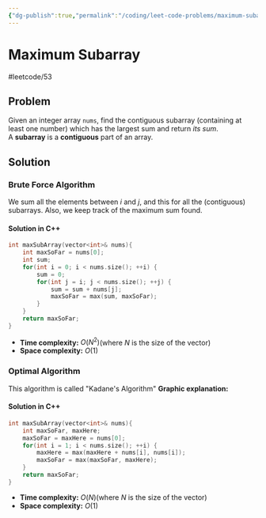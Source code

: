 ```yaml
---
{"dg-publish":true,"permalink":"/coding/leet-code-problems/maximum-subarray/","created":"2023-01-26T00:34:26.574+01:00","updated":"2023-01-26T00:34:26.574+01:00"}
---
```


# Maximum Subarray
#leetcode/53

## Problem
Given an integer array `nums`, find the contiguous subarray (containing at least one number) which has the largest sum and return _its sum_.
A **subarray** is a **contiguous** part of an array.

## Solution
### Brute Force Algorithm
We sum all the elements between $i$ and $j$, and this for all the (contiguous) subarrays. Also, we keep track of the maximum sum found.
#### Solution in C++
```cpp
int maxSubArray(vector<int>& nums){
    int maxSoFar = nums[0];
    int sum;
    for(int i = 0; i < nums.size(); ++i) {
        sum = 0;
        for(int j = i; j < nums.size(); ++j) {
            sum = sum + nums[j];
            maxSoFar = max(sum, maxSoFar);
        }
    }
    return maxSoFar;
}
```
- **Time complexity:** $O(N^2)$(where _N_ is the size of the vector)
- **Space complexity:** $O(1)$

### Optimal Algorithm
This algorithm is called "Kadane's Algorithm"
**Graphic explanation:**

<style> .container {font-family: sans-serif; text-align: center;} .button-wrapper button {z-index: 1;height: 40px; width: 100px; margin: 10px;padding: 5px;} .excalidraw .App-menu_top .buttonList { display: flex;} .excalidraw-wrapper { height: 800px; margin: 50px; position: relative;} :root[dir="ltr"] .excalidraw .layer-ui__wrapper .zen-mode-transition.App-menu_bottom--transition-left {transform: none;} </style><script src="https://cdn.jsdelivr.net/npm/react@17/umd/react.production.min.js"></script><script src="https://cdn.jsdelivr.net/npm/react-dom@17/umd/react-dom.production.min.js"></script><script type="text/javascript" src="https://cdn.jsdelivr.net/npm/@excalidraw/excalidraw@0/dist/excalidraw.production.min.js"></script><div id="MaximumSubarrayexcalidraw.md1"></div><script>(function(){const InitialData={"type":"excalidraw","version":2,"source":"https://github.com/zsviczian/obsidian-excalidraw-plugin/releases/tag/1.9.2","elements":[{"type":"rectangle","version":239,"versionNonce":367710719,"isDeleted":false,"id":"zhnVNX6AlbWJmnVNj8OUb","fillStyle":"hachure","strokeWidth":1,"strokeStyle":"solid","roughness":1,"opacity":100,"angle":0,"x":-215.62500594073674,"y":-165.90519827230776,"strokeColor":"#000000","backgroundColor":"transparent","width":569,"height":115,"seed":710987716,"groupIds":[],"roundness":null,"boundElements":[{"type":"text","id":"cy8yual0"},{"id":"1NbESwVeiy6bJQpxFv16d","type":"arrow"}],"updated":1695108069233,"link":null,"locked":false,"customData":{"legacyTextWrap":true}},{"type":"line","version":141,"versionNonce":119332036,"isDeleted":false,"id":"A2D61bszKrI7QEgOx2Zbv","fillStyle":"hachure","strokeWidth":1,"strokeStyle":"solid","roughness":1,"opacity":100,"angle":0,"x":-108.86870406085393,"y":-164.3309642635187,"strokeColor":"#000000","backgroundColor":"transparent","width":0,"height":114.60369873046875,"seed":1885321668,"groupIds":[],"roundness":{"type":2},"boundElements":[],"updated":1663178328788,"link":null,"locked":false,"startBinding":null,"endBinding":null,"lastCommittedPoint":null,"startArrowhead":null,"endArrowhead":null,"points":[[0,0],[0,114.60369873046875]]},{"type":"line","version":216,"versionNonce":725565820,"isDeleted":false,"id":"e2JAb4v7TOofhPvzL8Juj","fillStyle":"hachure","strokeWidth":1,"strokeStyle":"solid","roughness":1,"opacity":100,"angle":0,"x":8.70874955242732,"y":-162.7811290584406,"strokeColor":"#000000","backgroundColor":"transparent","width":0,"height":114.60369873046875,"seed":85752516,"groupIds":[],"roundness":{"type":2},"boundElements":[],"updated":1663178328788,"link":null,"locked":false,"startBinding":null,"endBinding":null,"lastCommittedPoint":null,"startArrowhead":null,"endArrowhead":null,"points":[[0,0],[0,114.60369873046875]]},{"type":"line","version":486,"versionNonce":476881988,"isDeleted":false,"id":"w1sB7jS_K-SR1MCjje3Vi","fillStyle":"hachure","strokeWidth":1,"strokeStyle":"solid","roughness":1,"opacity":100,"angle":0,"x":121.90790726727107,"y":-163.32992666586242,"strokeColor":"#000000","backgroundColor":"transparent","width":0,"height":114.60369873046875,"seed":2030683772,"groupIds":[],"roundness":{"type":2},"boundElements":[],"updated":1663178328788,"link":null,"locked":false,"startBinding":null,"endBinding":null,"lastCommittedPoint":null,"startArrowhead":null,"endArrowhead":null,"points":[[0,0],[0,114.60369873046875]]},{"type":"line","version":625,"versionNonce":693219836,"isDeleted":false,"id":"pyJmphpabQE9MPw1coIwr","fillStyle":"hachure","strokeWidth":1,"strokeStyle":"solid","roughness":1,"opacity":100,"angle":0,"x":237.19397904461482,"y":-163.44821279867497,"strokeColor":"#000000","backgroundColor":"transparent","width":0,"height":114.60369873046875,"seed":1237826940,"groupIds":[],"roundness":{"type":2},"boundElements":[],"updated":1663178328788,"link":null,"locked":false,"startBinding":null,"endBinding":null,"lastCommittedPoint":null,"startArrowhead":null,"endArrowhead":null,"points":[[0,0],[0,114.60369873046875]]},{"type":"text","version":94,"versionNonce":324500420,"isDeleted":false,"id":"iebMEgwW","fillStyle":"hachure","strokeWidth":1,"strokeStyle":"solid","roughness":1,"opacity":100,"angle":0,"x":-174.67906783038518,"y":-127.10972708090151,"strokeColor":"#000000","backgroundColor":"transparent","width":23.039993286132812,"height":45,"seed":1537949948,"groupIds":[],"roundness":null,"boundElements":[],"updated":1663178328788,"link":null,"locked":false,"fontSize":36,"fontFamily":1,"text":"4","rawText":"4","textAlign":"left","verticalAlign":"top","containerId":null,"originalText":"4","lineHeight":1.25,"baseline":32},{"type":"text","version":37,"versionNonce":214045308,"isDeleted":false,"id":"Kt6jRrs8","fillStyle":"hachure","strokeWidth":1,"strokeStyle":"solid","roughness":1,"opacity":100,"angle":0,"x":-65.09406111651799,"y":-128.23441034328135,"strokeColor":"#000000","backgroundColor":"transparent","width":42.33598327636719,"height":45,"seed":1904121084,"groupIds":[],"roundness":null,"boundElements":[],"updated":1663178328788,"link":null,"locked":false,"fontSize":36,"fontFamily":1,"text":"-8","rawText":"-8","textAlign":"left","verticalAlign":"top","containerId":null,"originalText":"-8","lineHeight":1.25,"baseline":32},{"type":"text","version":42,"versionNonce":1776171551,"isDeleted":false,"id":"cy8yual0","fillStyle":"hachure","strokeWidth":1,"strokeStyle":"solid","roughness":1,"opacity":100,"angle":0,"x":56.026956339536696,"y":-130.96302568247762,"strokeColor":"#000000","backgroundColor":"transparent","width":25.696075439453125,"height":45.115654820339756,"seed":101505532,"groupIds":[],"roundness":null,"boundElements":[],"updated":1695108069235,"link":null,"locked":false,"fontSize":36.092523856271804,"fontFamily":1,"text":"2","rawText":"2","textAlign":"center","verticalAlign":"middle","containerId":"zhnVNX6AlbWJmnVNj8OUb","originalText":"2","lineHeight":1.25,"baseline":32},{"type":"text","version":89,"versionNonce":1414685436,"isDeleted":false,"id":"poetF1Gc","fillStyle":"hachure","strokeWidth":1,"strokeStyle":"solid","roughness":1,"opacity":100,"angle":0,"x":170.56441666668513,"y":-131.04712396632823,"strokeColor":"#000000","backgroundColor":"transparent","width":24.5159912109375,"height":45,"seed":311143108,"groupIds":[],"roundness":null,"boundElements":[],"updated":1663178328788,"link":null,"locked":false,"fontSize":36,"fontFamily":1,"text":"3","rawText":"3","textAlign":"left","verticalAlign":"top","containerId":null,"originalText":"3","lineHeight":1.25,"baseline":32},{"type":"text","version":54,"versionNonce":448158404,"isDeleted":false,"id":"hGPpvmVq","fillStyle":"hachure","strokeWidth":1,"strokeStyle":"solid","roughness":1,"opacity":100,"angle":0,"x":283.26818253582576,"y":-130.51658350001964,"strokeColor":"#000000","backgroundColor":"transparent","width":24.551986694335938,"height":45,"seed":990484092,"groupIds":[],"roundness":null,"boundElements":[],"updated":1663178328788,"link":null,"locked":false,"fontSize":36,"fontFamily":1,"text":"-1","rawText":"-1","textAlign":"left","verticalAlign":"top","containerId":null,"originalText":"-1","lineHeight":1.25,"baseline":32},{"type":"text","version":84,"versionNonce":1451455428,"isDeleted":false,"id":"VXjc6dNt","fillStyle":"hachure","strokeWidth":1,"strokeStyle":"solid","roughness":1,"opacity":100,"angle":0,"x":-306.9570610194173,"y":-288.72754328589707,"strokeColor":"#000000","backgroundColor":"transparent","width":338.00390625,"height":45,"seed":1697254596,"groupIds":[],"roundness":null,"boundElements":[{"id":"1NbESwVeiy6bJQpxFv16d","type":"arrow"}],"updated":1663178569020,"link":null,"locked":false,"customData":{"legacyTextWrap":true},"fontSize":36,"fontFamily":1,"text":"maxHere, maxSoFar","rawText":"maxHere, maxSoFar","textAlign":"left","verticalAlign":"top","containerId":null,"originalText":"maxHere, maxSoFar","lineHeight":1.25,"baseline":32},{"type":"arrow","version":132,"versionNonce":1055665041,"isDeleted":false,"id":"1NbESwVeiy6bJQpxFv16d","fillStyle":"hachure","strokeWidth":1,"strokeStyle":"solid","roughness":1,"opacity":100,"angle":0,"x":-138.8538759392929,"y":-235.77420685965456,"strokeColor":"#000000","backgroundColor":"transparent","width":17.792158799946975,"height":51.55738302986168,"seed":172113988,"groupIds":[],"roundness":{"type":2},"boundElements":[],"updated":1695108069233,"link":null,"locked":false,"startBinding":{"elementId":"VXjc6dNt","gap":7.953336426242531,"focus":-0.05392865667753827},"endBinding":{"elementId":"zhnVNX6AlbWJmnVNj8OUb","gap":18.48079975182104,"focus":-0.8281018833898915},"lastCommittedPoint":null,"startArrowhead":null,"endArrowhead":"triangle","points":[[0,0],[-17.792158799946975,51.55738302986168]]},{"type":"rectangle","version":302,"versionNonce":1439775569,"isDeleted":false,"id":"KBnmzjhC1ohaBYLC-E78N","fillStyle":"hachure","strokeWidth":1,"strokeStyle":"solid","roughness":1,"opacity":100,"angle":0,"x":-231.9918863587701,"y":-522.7876190782143,"strokeColor":"#000000","backgroundColor":"transparent","width":569,"height":115,"seed":715784260,"groupIds":[],"roundness":null,"boundElements":[{"id":"V7635Zfg","type":"text"},{"id":"1NbESwVeiy6bJQpxFv16d","type":"arrow"}],"updated":1695108069237,"link":null,"locked":false,"customData":{"legacyTextWrap":true}},{"type":"line","version":202,"versionNonce":1361672644,"isDeleted":false,"id":"PBk6wSzDi_2iM6qmCGMwt","fillStyle":"hachure","strokeWidth":1,"strokeStyle":"solid","roughness":1,"opacity":100,"angle":0,"x":-125.23558447888729,"y":-521.2133850694253,"strokeColor":"#000000","backgroundColor":"transparent","width":0,"height":114.60369873046875,"seed":757601788,"groupIds":[],"roundness":{"type":2},"boundElements":[],"updated":1663178328788,"link":null,"locked":false,"startBinding":null,"endBinding":null,"lastCommittedPoint":null,"startArrowhead":null,"endArrowhead":null,"points":[[0,0],[0,114.60369873046875]]},{"type":"line","version":277,"versionNonce":1268184188,"isDeleted":false,"id":"Oq1DJUTo3jkyTllNm9Lf2","fillStyle":"hachure","strokeWidth":1,"strokeStyle":"solid","roughness":1,"opacity":100,"angle":0,"x":-7.65813086560604,"y":-519.6635498643471,"strokeColor":"#000000","backgroundColor":"transparent","width":0,"height":114.60369873046875,"seed":696866756,"groupIds":[],"roundness":{"type":2},"boundElements":[],"updated":1663178328788,"link":null,"locked":false,"startBinding":null,"endBinding":null,"lastCommittedPoint":null,"startArrowhead":null,"endArrowhead":null,"points":[[0,0],[0,114.60369873046875]]},{"type":"line","version":547,"versionNonce":350069060,"isDeleted":false,"id":"L_L8a_fGumiolC3mxLndq","fillStyle":"hachure","strokeWidth":1,"strokeStyle":"solid","roughness":1,"opacity":100,"angle":0,"x":105.54102684923771,"y":-520.212347471769,"strokeColor":"#000000","backgroundColor":"transparent","width":0,"height":114.60369873046875,"seed":271316604,"groupIds":[],"roundness":{"type":2},"boundElements":[],"updated":1663178328788,"link":null,"locked":false,"startBinding":null,"endBinding":null,"lastCommittedPoint":null,"startArrowhead":null,"endArrowhead":null,"points":[[0,0],[0,114.60369873046875]]},{"type":"line","version":686,"versionNonce":1782252796,"isDeleted":false,"id":"tVdUyGvk6gwf31mC6glZK","fillStyle":"hachure","strokeWidth":1,"strokeStyle":"solid","roughness":1,"opacity":100,"angle":0,"x":220.82709862658146,"y":-520.3306336045815,"strokeColor":"#000000","backgroundColor":"transparent","width":0,"height":114.60369873046875,"seed":1368506180,"groupIds":[],"roundness":{"type":2},"boundElements":[],"updated":1663178328788,"link":null,"locked":false,"startBinding":null,"endBinding":null,"lastCommittedPoint":null,"startArrowhead":null,"endArrowhead":null,"points":[[0,0],[0,114.60369873046875]]},{"type":"text","version":155,"versionNonce":782293188,"isDeleted":false,"id":"M7aFcTrX","fillStyle":"hachure","strokeWidth":1,"strokeStyle":"solid","roughness":1,"opacity":100,"angle":0,"x":-191.04594824841854,"y":-483.9921478868081,"strokeColor":"#000000","backgroundColor":"transparent","width":23.039993286132812,"height":45,"seed":417318652,"groupIds":[],"roundness":null,"boundElements":[],"updated":1663178328788,"link":null,"locked":false,"fontSize":36,"fontFamily":1,"text":"4","rawText":"4","textAlign":"left","verticalAlign":"top","containerId":null,"originalText":"4","lineHeight":1.25,"baseline":32},{"type":"text","version":98,"versionNonce":722011516,"isDeleted":false,"id":"fu0KfxFG","fillStyle":"hachure","strokeWidth":1,"strokeStyle":"solid","roughness":1,"opacity":100,"angle":0,"x":-81.46094153455135,"y":-485.11683114918793,"strokeColor":"#000000","backgroundColor":"transparent","width":42.33598327636719,"height":45,"seed":992032452,"groupIds":[],"roundness":null,"boundElements":[],"updated":1663178328788,"link":null,"locked":false,"fontSize":36,"fontFamily":1,"text":"-8","rawText":"-8","textAlign":"left","verticalAlign":"top","containerId":null,"originalText":"-8","lineHeight":1.25,"baseline":32},{"type":"text","version":104,"versionNonce":261073201,"isDeleted":false,"id":"V7635Zfg","fillStyle":"hachure","strokeWidth":1,"strokeStyle":"solid","roughness":1,"opacity":100,"angle":0,"x":39.660075921503335,"y":-487.8454464883842,"strokeColor":"#000000","backgroundColor":"transparent","width":25.696075439453125,"height":45.115654820339756,"seed":1808107388,"groupIds":[],"roundness":null,"boundElements":[],"updated":1695108069238,"link":null,"locked":false,"fontSize":36.092523856271804,"fontFamily":1,"text":"2","rawText":"2","textAlign":"center","verticalAlign":"middle","containerId":"KBnmzjhC1ohaBYLC-E78N","originalText":"2","lineHeight":1.25,"baseline":32},{"type":"text","version":150,"versionNonce":323155452,"isDeleted":false,"id":"bZarcjO1","fillStyle":"hachure","strokeWidth":1,"strokeStyle":"solid","roughness":1,"opacity":100,"angle":0,"x":154.19753624865177,"y":-487.9295447722348,"strokeColor":"#000000","backgroundColor":"transparent","width":24.5159912109375,"height":45,"seed":1121304132,"groupIds":[],"roundness":null,"boundElements":[],"updated":1663178328789,"link":null,"locked":false,"fontSize":36,"fontFamily":1,"text":"3","rawText":"3","textAlign":"left","verticalAlign":"top","containerId":null,"originalText":"3","lineHeight":1.25,"baseline":32},{"type":"text","version":115,"versionNonce":1863088068,"isDeleted":false,"id":"jw8cNnJS","fillStyle":"hachure","strokeWidth":1,"strokeStyle":"solid","roughness":1,"opacity":100,"angle":0,"x":266.9013021177924,"y":-487.3990043059262,"strokeColor":"#000000","backgroundColor":"transparent","width":24.551986694335938,"height":45,"seed":1293891580,"groupIds":[],"roundness":null,"boundElements":[],"updated":1663178328789,"link":null,"locked":false,"fontSize":36,"fontFamily":1,"text":"-1","rawText":"-1","textAlign":"left","verticalAlign":"top","containerId":null,"originalText":"-1","lineHeight":1.25,"baseline":32},{"type":"text","version":48,"versionNonce":803919484,"isDeleted":false,"id":"hozIbyJq","fillStyle":"hachure","strokeWidth":1,"strokeStyle":"solid","roughness":1,"opacity":100,"angle":0,"x":-383.0504706229882,"y":-488.21504607471917,"strokeColor":"#000000","backgroundColor":"transparent","width":103.67996215820312,"height":45,"seed":2045936508,"groupIds":[],"roundness":null,"boundElements":[],"updated":1663178328789,"link":null,"locked":false,"fontSize":36,"fontFamily":1,"text":"Input:","rawText":"Input:","textAlign":"left","verticalAlign":"top","containerId":null,"originalText":"Input:","lineHeight":1.25,"baseline":32},{"type":"text","version":224,"versionNonce":1785004412,"isDeleted":false,"id":"AepHEZNp","fillStyle":"hachure","strokeWidth":1,"strokeStyle":"solid","roughness":1,"opacity":100,"angle":0,"x":-629.8947204909665,"y":-123.03880191907513,"strokeColor":"#000000","backgroundColor":"transparent","width":196.3079071044922,"height":45,"seed":528873028,"groupIds":[],"roundness":null,"boundElements":[],"updated":1663178519570,"link":null,"locked":false,"fontSize":36,"fontFamily":1,"text":"Operations:","rawText":"Operations:","textAlign":"left","verticalAlign":"top","containerId":null,"originalText":"Operations:","lineHeight":1.25,"baseline":32},{"type":"text","version":27,"versionNonce":738766076,"isDeleted":false,"id":"KFCd5dmo","fillStyle":"hachure","strokeWidth":1,"strokeStyle":"solid","roughness":1,"opacity":100,"angle":0,"x":-368.177520895121,"y":-118.73984158107413,"strokeColor":"#000000","backgroundColor":"transparent","width":90.86396789550781,"height":45,"seed":1293944516,"groupIds":[],"roundness":null,"boundElements":[],"updated":1663178604123,"link":null,"locked":false,"fontSize":36,"fontFamily":1,"text":"i = 0","rawText":"i = 0","textAlign":"left","verticalAlign":"top","containerId":null,"originalText":"i = 0","lineHeight":1.25,"baseline":32},{"type":"rectangle","version":290,"versionNonce":139244191,"isDeleted":false,"id":"A7ocWBdYtM7-de0FjAZ61","fillStyle":"hachure","strokeWidth":1,"strokeStyle":"solid","roughness":1,"opacity":100,"angle":0,"x":-198.19626779146483,"y":122.9162008489572,"strokeColor":"#000000","backgroundColor":"transparent","width":569,"height":115,"seed":248544452,"groupIds":[],"roundness":null,"boundElements":[{"id":"CIkvixuS","type":"text"},{"id":"F5WJZ5CebB1ZtAKAUpO2U","type":"arrow"},{"id":"hb-jqIdkjtqC4IpPx8d8m","type":"arrow"}],"updated":1695108069243,"link":null,"locked":false,"customData":{"legacyTextWrap":true}},{"type":"line","version":189,"versionNonce":110524284,"isDeleted":false,"id":"s-ZZVX3HB_zwxfojLNfbv","fillStyle":"hachure","strokeWidth":1,"strokeStyle":"solid","roughness":1,"opacity":100,"angle":0,"x":-91.43996591158202,"y":124.49043485774627,"strokeColor":"#000000","backgroundColor":"transparent","width":0,"height":114.60369873046875,"seed":1645584764,"groupIds":[],"roundness":{"type":2},"boundElements":[],"updated":1663178602008,"link":null,"locked":false,"startBinding":null,"endBinding":null,"lastCommittedPoint":null,"startArrowhead":null,"endArrowhead":null,"points":[[0,0],[0,114.60369873046875]]},{"type":"line","version":264,"versionNonce":768331332,"isDeleted":false,"id":"9WulZoIlqDjpuTy5Y5bFm","fillStyle":"hachure","strokeWidth":1,"strokeStyle":"solid","roughness":1,"opacity":100,"angle":0,"x":26.137487701699285,"y":126.04027006282433,"strokeColor":"#000000","backgroundColor":"transparent","width":0,"height":114.60369873046875,"seed":749487172,"groupIds":[],"roundness":{"type":2},"boundElements":[],"updated":1663178602008,"link":null,"locked":false,"startBinding":null,"endBinding":null,"lastCommittedPoint":null,"startArrowhead":null,"endArrowhead":null,"points":[[0,0],[0,114.60369873046875]]},{"type":"line","version":534,"versionNonce":1079126012,"isDeleted":false,"id":"a-56_kkTWlMfbiBMM2bnl","fillStyle":"hachure","strokeWidth":1,"strokeStyle":"solid","roughness":1,"opacity":100,"angle":0,"x":139.33664541654304,"y":125.49147245540252,"strokeColor":"#000000","backgroundColor":"transparent","width":0,"height":114.60369873046875,"seed":1985745404,"groupIds":[],"roundness":{"type":2},"boundElements":[],"updated":1663178602008,"link":null,"locked":false,"startBinding":null,"endBinding":null,"lastCommittedPoint":null,"startArrowhead":null,"endArrowhead":null,"points":[[0,0],[0,114.60369873046875]]},{"type":"line","version":673,"versionNonce":1128359364,"isDeleted":false,"id":"mQhl0Jm2MXOugweE7uC2F","fillStyle":"hachure","strokeWidth":1,"strokeStyle":"solid","roughness":1,"opacity":100,"angle":0,"x":254.62271719388679,"y":125.37318632258996,"strokeColor":"#000000","backgroundColor":"transparent","width":0,"height":114.60369873046875,"seed":983768004,"groupIds":[],"roundness":{"type":2},"boundElements":[],"updated":1663178602008,"link":null,"locked":false,"startBinding":null,"endBinding":null,"lastCommittedPoint":null,"startArrowhead":null,"endArrowhead":null,"points":[[0,0],[0,114.60369873046875]]},{"type":"text","version":142,"versionNonce":407095420,"isDeleted":false,"id":"5eEgT7uV","fillStyle":"hachure","strokeWidth":1,"strokeStyle":"solid","roughness":1,"opacity":100,"angle":0,"x":-157.25032968111327,"y":161.71167204036345,"strokeColor":"#000000","backgroundColor":"transparent","width":23.039993286132812,"height":45,"seed":159412860,"groupIds":[],"roundness":null,"boundElements":[],"updated":1663178602008,"link":null,"locked":false,"fontSize":36,"fontFamily":1,"text":"4","rawText":"4","textAlign":"left","verticalAlign":"top","containerId":null,"originalText":"4","lineHeight":1.25,"baseline":32},{"type":"text","version":85,"versionNonce":1427639620,"isDeleted":false,"id":"Xu0wAwZS","fillStyle":"hachure","strokeWidth":1,"strokeStyle":"solid","roughness":1,"opacity":100,"angle":0,"x":-47.66532296724603,"y":160.5869887779836,"strokeColor":"#000000","backgroundColor":"transparent","width":42.33598327636719,"height":45,"seed":584254276,"groupIds":[],"roundness":null,"boundElements":[],"updated":1663178602008,"link":null,"locked":false,"fontSize":36,"fontFamily":1,"text":"-8","rawText":"-8","textAlign":"left","verticalAlign":"top","containerId":null,"originalText":"-8","lineHeight":1.25,"baseline":32},{"type":"text","version":91,"versionNonce":1115358911,"isDeleted":false,"id":"CIkvixuS","fillStyle":"hachure","strokeWidth":1,"strokeStyle":"solid","roughness":1,"opacity":100,"angle":0,"x":73.4556944888086,"y":157.85837343878734,"strokeColor":"#000000","backgroundColor":"transparent","width":25.696075439453125,"height":45.115654820339756,"seed":1782891260,"groupIds":[],"roundness":null,"boundElements":[],"updated":1695108069244,"link":null,"locked":false,"fontSize":36.092523856271804,"fontFamily":1,"text":"2","rawText":"2","textAlign":"center","verticalAlign":"middle","containerId":"A7ocWBdYtM7-de0FjAZ61","originalText":"2","lineHeight":1.25,"baseline":32},{"type":"text","version":137,"versionNonce":841832700,"isDeleted":false,"id":"rPJBVQOj","fillStyle":"hachure","strokeWidth":1,"strokeStyle":"solid","roughness":1,"opacity":100,"angle":0,"x":187.9931548159571,"y":157.77427515493673,"strokeColor":"#000000","backgroundColor":"transparent","width":24.5159912109375,"height":45,"seed":1536817860,"groupIds":[],"roundness":null,"boundElements":[],"updated":1663178602008,"link":null,"locked":false,"fontSize":36,"fontFamily":1,"text":"3","rawText":"3","textAlign":"left","verticalAlign":"top","containerId":null,"originalText":"3","lineHeight":1.25,"baseline":32},{"type":"text","version":102,"versionNonce":1420674244,"isDeleted":false,"id":"qqpfpts2","fillStyle":"hachure","strokeWidth":1,"strokeStyle":"solid","roughness":1,"opacity":100,"angle":0,"x":300.6969206850977,"y":158.30481562124533,"strokeColor":"#000000","backgroundColor":"transparent","width":24.551986694335938,"height":45,"seed":1059783548,"groupIds":[],"roundness":null,"boundElements":[],"updated":1663178602008,"link":null,"locked":false,"fontSize":36,"fontFamily":1,"text":"-1","rawText":"-1","textAlign":"left","verticalAlign":"top","containerId":null,"originalText":"-1","lineHeight":1.25,"baseline":32},{"type":"text","version":220,"versionNonce":2068849695,"isDeleted":false,"id":"0U0sTYc8","fillStyle":"hachure","strokeWidth":1,"strokeStyle":"solid","roughness":1,"opacity":100,"angle":0,"x":-255.9033986558801,"y":16.72378943895194,"strokeColor":"#000000","backgroundColor":"transparent","width":169.01995849609375,"height":45,"seed":1603666500,"groupIds":[],"roundness":null,"boundElements":[{"id":"F5WJZ5CebB1ZtAKAUpO2U","type":"arrow"}],"updated":1695108083868,"link":null,"locked":false,"customData":{"legacyTextWrap":true},"fontSize":36,"fontFamily":1,"text":"maxSoFar","rawText":"maxSoFar","textAlign":"left","verticalAlign":"top","containerId":null,"originalText":"maxSoFar","lineHeight":1.25,"baseline":32},{"type":"arrow","version":457,"versionNonce":1487556127,"isDeleted":false,"id":"F5WJZ5CebB1ZtAKAUpO2U","fillStyle":"hachure","strokeWidth":1,"strokeStyle":"solid","roughness":1,"opacity":100,"angle":0,"x":-163.73233749641608,"y":69.67712586519447,"strokeColor":"#000000","backgroundColor":"transparent","width":3.1697602201225266,"height":34.758275231941695,"seed":242562044,"groupIds":[],"roundness":{"type":2},"boundElements":[],"updated":1695108147343,"link":null,"locked":false,"startBinding":{"elementId":"0U0sTYc8","focus":-0.05642101958190196,"gap":7.9533364262425295},"endBinding":{"elementId":"A7ocWBdYtM7-de0FjAZ61","focus":-0.8281018833898913,"gap":18.48079975182104},"lastCommittedPoint":null,"startArrowhead":null,"endArrowhead":"triangle","points":[[0,0],[3.1697602201225266,34.758275231941695]]},{"type":"text","version":77,"versionNonce":265184196,"isDeleted":false,"id":"pD1FybKY","fillStyle":"hachure","strokeWidth":1,"strokeStyle":"solid","roughness":1,"opacity":100,"angle":0,"x":-351.13907092373654,"y":169.6053488984981,"strokeColor":"#000000","backgroundColor":"transparent","width":75.85197448730469,"height":45,"seed":631577028,"groupIds":[],"roundness":null,"boundElements":[],"updated":1663178602008,"link":null,"locked":false,"fontSize":36,"fontFamily":1,"text":"i = 1","rawText":"i = 1","textAlign":"left","verticalAlign":"top","containerId":null,"originalText":"i = 1","lineHeight":1.25,"baseline":32},{"type":"text","version":76,"versionNonce":694329137,"isDeleted":false,"id":"Cg7hbdrf","fillStyle":"hachure","strokeWidth":1,"strokeStyle":"solid","roughness":1,"opacity":100,"angle":0,"x":-53.31421449366303,"y":13.544712375812537,"strokeColor":"#000000","backgroundColor":"transparent","width":397.36785888671875,"height":45,"seed":1144863228,"groupIds":[],"roundness":null,"boundElements":[{"id":"hb-jqIdkjtqC4IpPx8d8m","type":"arrow"}],"updated":1695108083869,"link":null,"locked":false,"customData":{"legacyTextWrap":true},"fontSize":36,"fontFamily":1,"text":"maxHere = 4 - 8 = -4","rawText":"maxHere = 4 - 8 = -4","textAlign":"left","verticalAlign":"top","containerId":null,"originalText":"maxHere = 4 - 8 = -4","lineHeight":1.25,"baseline":32},{"type":"arrow","version":96,"versionNonce":2073637439,"isDeleted":false,"id":"hb-jqIdkjtqC4IpPx8d8m","fillStyle":"hachure","strokeWidth":1,"strokeStyle":"solid","roughness":1,"opacity":100,"angle":0,"x":53.894380222357086,"y":69.29600874803145,"strokeColor":"#000000","backgroundColor":"transparent","width":61.002180616692826,"height":30.868635777229997,"seed":468375932,"groupIds":[],"roundness":{"type":2},"boundElements":[],"updated":1695108147344,"link":null,"locked":false,"startBinding":{"elementId":"Cg7hbdrf","focus":0.10596245576738955,"gap":10.751296372218917},"endBinding":{"elementId":"A7ocWBdYtM7-de0FjAZ61","focus":-0.63296690964835,"gap":22.751556323695752},"lastCommittedPoint":null,"startArrowhead":null,"endArrowhead":"triangle","points":[[0,0],[-61.002180616692826,30.868635777229997]]},{"type":"rectangle","version":345,"versionNonce":1637175409,"isDeleted":false,"id":"kGf6BHY0WR4kXf6tQtJ8A","fillStyle":"hachure","strokeWidth":1,"strokeStyle":"solid","roughness":1,"opacity":100,"angle":0,"x":-183.48667633298078,"y":400.7814573225726,"strokeColor":"#000000","backgroundColor":"transparent","width":569,"height":115,"seed":1192476228,"groupIds":[],"roundness":null,"boundElements":[{"id":"ZPpNnB70","type":"text"},{"id":"wprlzMEzPXbE9PAz96hbo","type":"arrow"},{"id":"GbOSNHmkysnGZtz33S2V2","type":"arrow"}],"updated":1695108069253,"link":null,"locked":false,"customData":{"legacyTextWrap":true}},{"type":"line","version":238,"versionNonce":289113596,"isDeleted":false,"id":"1SvxJaIoYkctsqb-fE0TM","fillStyle":"hachure","strokeWidth":1,"strokeStyle":"solid","roughness":1,"opacity":100,"angle":0,"x":-76.73037445309791,"y":402.3556913313617,"strokeColor":"#000000","backgroundColor":"transparent","width":0,"height":114.60369873046875,"seed":868300796,"groupIds":[],"roundness":{"type":2},"boundElements":[],"updated":1663178616884,"link":null,"locked":false,"startBinding":null,"endBinding":null,"lastCommittedPoint":null,"startArrowhead":null,"endArrowhead":null,"points":[[0,0],[0,114.60369873046875]]},{"type":"line","version":313,"versionNonce":1453647812,"isDeleted":false,"id":"oLsAT92UH270ZtT7fqCXc","fillStyle":"hachure","strokeWidth":1,"strokeStyle":"solid","roughness":1,"opacity":100,"angle":0,"x":40.8470791601834,"y":403.90552653643977,"strokeColor":"#000000","backgroundColor":"transparent","width":0,"height":114.60369873046875,"seed":1309365700,"groupIds":[],"roundness":{"type":2},"boundElements":[],"updated":1663178616884,"link":null,"locked":false,"startBinding":null,"endBinding":null,"lastCommittedPoint":null,"startArrowhead":null,"endArrowhead":null,"points":[[0,0],[0,114.60369873046875]]},{"type":"line","version":583,"versionNonce":5334652,"isDeleted":false,"id":"7A1ljGY-MkYKVWRAlMxHN","fillStyle":"hachure","strokeWidth":1,"strokeStyle":"solid","roughness":1,"opacity":100,"angle":0,"x":154.04623687502715,"y":403.35672892901795,"strokeColor":"#000000","backgroundColor":"transparent","width":0,"height":114.60369873046875,"seed":1800460412,"groupIds":[],"roundness":{"type":2},"boundElements":[],"updated":1663178616884,"link":null,"locked":false,"startBinding":null,"endBinding":null,"lastCommittedPoint":null,"startArrowhead":null,"endArrowhead":null,"points":[[0,0],[0,114.60369873046875]]},{"type":"line","version":722,"versionNonce":1958432580,"isDeleted":false,"id":"XtuZzfiePy_jN01__Vz9b","fillStyle":"hachure","strokeWidth":1,"strokeStyle":"solid","roughness":1,"opacity":100,"angle":0,"x":269.3323086523709,"y":403.2384427962054,"strokeColor":"#000000","backgroundColor":"transparent","width":0,"height":114.60369873046875,"seed":1361313092,"groupIds":[],"roundness":{"type":2},"boundElements":[],"updated":1663178616884,"link":null,"locked":false,"startBinding":null,"endBinding":null,"lastCommittedPoint":null,"startArrowhead":null,"endArrowhead":null,"points":[[0,0],[0,114.60369873046875]]},{"type":"text","version":191,"versionNonce":1121400572,"isDeleted":false,"id":"DvT51tYi","fillStyle":"hachure","strokeWidth":1,"strokeStyle":"solid","roughness":1,"opacity":100,"angle":0,"x":-142.54073822262916,"y":439.5769285139789,"strokeColor":"#000000","backgroundColor":"transparent","width":23.039993286132812,"height":45,"seed":1092118780,"groupIds":[],"roundness":null,"boundElements":[],"updated":1663178616884,"link":null,"locked":false,"fontSize":36,"fontFamily":1,"text":"4","rawText":"4","textAlign":"left","verticalAlign":"top","containerId":null,"originalText":"4","lineHeight":1.25,"baseline":32},{"type":"text","version":134,"versionNonce":1654179524,"isDeleted":false,"id":"vSTZrUnm","fillStyle":"hachure","strokeWidth":1,"strokeStyle":"solid","roughness":1,"opacity":100,"angle":0,"x":-32.955731508761914,"y":438.45224525159904,"strokeColor":"#000000","backgroundColor":"transparent","width":42.33598327636719,"height":45,"seed":1237038276,"groupIds":[],"roundness":null,"boundElements":[],"updated":1663178616884,"link":null,"locked":false,"fontSize":36,"fontFamily":1,"text":"-8","rawText":"-8","textAlign":"left","verticalAlign":"top","containerId":null,"originalText":"-8","lineHeight":1.25,"baseline":32},{"type":"text","version":142,"versionNonce":1884559953,"isDeleted":false,"id":"ZPpNnB70","fillStyle":"hachure","strokeWidth":1,"strokeStyle":"solid","roughness":1,"opacity":100,"angle":0,"x":88.16528594729266,"y":435.7236299124027,"strokeColor":"#000000","backgroundColor":"transparent","width":25.696075439453125,"height":45.115654820339756,"seed":144304508,"groupIds":[],"roundness":null,"boundElements":[],"updated":1695108069254,"link":null,"locked":false,"fontSize":36.092523856271804,"fontFamily":1,"text":"2","rawText":"2","textAlign":"center","verticalAlign":"middle","containerId":"kGf6BHY0WR4kXf6tQtJ8A","originalText":"2","lineHeight":1.25,"baseline":32},{"type":"text","version":186,"versionNonce":1162803068,"isDeleted":false,"id":"slprUIEm","fillStyle":"hachure","strokeWidth":1,"strokeStyle":"solid","roughness":1,"opacity":100,"angle":0,"x":202.7027462744412,"y":435.63953162855216,"strokeColor":"#000000","backgroundColor":"transparent","width":24.5159912109375,"height":45,"seed":1433435204,"groupIds":[],"roundness":null,"boundElements":[],"updated":1663178616884,"link":null,"locked":false,"fontSize":36,"fontFamily":1,"text":"3","rawText":"3","textAlign":"left","verticalAlign":"top","containerId":null,"originalText":"3","lineHeight":1.25,"baseline":32},{"type":"text","version":151,"versionNonce":886787652,"isDeleted":false,"id":"4QelamlV","fillStyle":"hachure","strokeWidth":1,"strokeStyle":"solid","roughness":1,"opacity":100,"angle":0,"x":315.40651214358184,"y":436.17007209486076,"strokeColor":"#000000","backgroundColor":"transparent","width":24.551986694335938,"height":45,"seed":1427593724,"groupIds":[],"roundness":null,"boundElements":[],"updated":1663178616884,"link":null,"locked":false,"fontSize":36,"fontFamily":1,"text":"-1","rawText":"-1","textAlign":"left","verticalAlign":"top","containerId":null,"originalText":"-1","lineHeight":1.25,"baseline":32},{"type":"text","version":237,"versionNonce":335194108,"isDeleted":false,"id":"njOy3gmu","fillStyle":"hachure","strokeWidth":1,"strokeStyle":"solid","roughness":1,"opacity":100,"angle":0,"x":-232.2307604744238,"y":291.7277441914807,"strokeColor":"#000000","backgroundColor":"transparent","width":169.01995849609375,"height":45,"seed":773870532,"groupIds":[],"roundness":null,"boundElements":[{"id":"wprlzMEzPXbE9PAz96hbo","type":"arrow"}],"updated":1663178616884,"link":null,"locked":false,"customData":{"legacyTextWrap":true},"fontSize":36,"fontFamily":1,"text":"maxSoFar","rawText":"maxSoFar","textAlign":"left","verticalAlign":"top","containerId":null,"originalText":"maxSoFar","lineHeight":1.25,"baseline":32},{"type":"arrow","version":541,"versionNonce":671733471,"isDeleted":false,"id":"wprlzMEzPXbE9PAz96hbo","fillStyle":"hachure","strokeWidth":1,"strokeStyle":"solid","roughness":1,"opacity":100,"angle":0,"x":-141.36187779459289,"y":344.68108061772324,"strokeColor":"#000000","backgroundColor":"transparent","width":1.659955171523933,"height":37.78875114736428,"seed":26393212,"groupIds":[],"roundness":{"type":2},"boundElements":[],"updated":1695108069247,"link":null,"locked":false,"startBinding":{"elementId":"njOy3gmu","gap":7.953336426242531,"focus":-0.056615413709992214},"endBinding":{"elementId":"kGf6BHY0WR4kXf6tQtJ8A","gap":18.48079975182101,"focus":-0.8281018833898923},"lastCommittedPoint":null,"startArrowhead":null,"endArrowhead":"triangle","points":[[0,0],[1.659955171523933,37.78875114736428]]},{"type":"text","version":132,"versionNonce":2118618436,"isDeleted":false,"id":"xjv9ZVJZ","fillStyle":"hachure","strokeWidth":1,"strokeStyle":"solid","roughness":1,"opacity":100,"angle":0,"x":-335.6489031094774,"y":447.0803171942261,"strokeColor":"#000000","backgroundColor":"transparent","width":91.72796630859375,"height":45,"seed":568933188,"groupIds":[],"roundness":null,"boundElements":[],"updated":1663178616884,"link":null,"locked":false,"fontSize":36,"fontFamily":1,"text":"i = 2","rawText":"i = 2","textAlign":"left","verticalAlign":"top","containerId":null,"originalText":"i = 2","lineHeight":1.25,"baseline":32},{"type":"text","version":166,"versionNonce":364239100,"isDeleted":false,"id":"eMXpNeFs","fillStyle":"hachure","strokeWidth":1,"strokeStyle":"solid","roughness":1,"opacity":100,"angle":0,"x":-38.16504840726219,"y":291.1547949006472,"strokeColor":"#000000","backgroundColor":"transparent","width":346.5718688964844,"height":45,"seed":953027324,"groupIds":[],"roundness":null,"boundElements":[{"id":"GbOSNHmkysnGZtz33S2V2","type":"arrow"}],"updated":1663178616884,"link":null,"locked":false,"customData":{"legacyTextWrap":true},"fontSize":36,"fontFamily":1,"text":"maxHere = 2 (> -2)","rawText":"maxHere = 2 (> -2)","textAlign":"left","verticalAlign":"top","containerId":null,"originalText":"maxHere = 2 (> -2)","lineHeight":1.25,"baseline":32},{"type":"arrow","version":221,"versionNonce":1871291135,"isDeleted":false,"id":"GbOSNHmkysnGZtz33S2V2","fillStyle":"hachure","strokeWidth":1,"strokeStyle":"solid","roughness":1,"opacity":100,"angle":0,"x":70.14077283926767,"y":343.16103751316473,"strokeColor":"#000000","backgroundColor":"transparent","width":28.225588009339333,"height":45.03172102666724,"seed":747284676,"groupIds":[],"roundness":{"type":2},"boundElements":[],"updated":1695108069253,"link":null,"locked":false,"startBinding":{"elementId":"eMXpNeFs","gap":7.006242612517551,"focus":0.4458317923768913},"endBinding":{"elementId":"kGf6BHY0WR4kXf6tQtJ8A","gap":12.75787297707652,"focus":0.12898166712400025},"lastCommittedPoint":null,"startArrowhead":null,"endArrowhead":"triangle","points":[[0,0],[28.225588009339333,45.03172102666724]]},{"type":"rectangle","version":420,"versionNonce":1147400031,"isDeleted":false,"id":"_-IkM93lbyfB1ZyJ1RQSH","fillStyle":"hachure","strokeWidth":1,"strokeStyle":"solid","roughness":1,"opacity":100,"angle":0,"x":-171.12236274389505,"y":665.09057794041,"strokeColor":"#000000","backgroundColor":"transparent","width":569,"height":115,"seed":742781820,"groupIds":[],"roundness":null,"boundElements":[{"id":"eLvaVy9Y","type":"text"},{"id":"ov3l_C_H4fLZD7SbOXwdX","type":"arrow"}],"updated":1695108069257,"link":null,"locked":false,"customData":{"legacyTextWrap":true}},{"type":"line","version":297,"versionNonce":1350627524,"isDeleted":false,"id":"_82O6NptYzeo5ywmnBgIa","fillStyle":"hachure","strokeWidth":1,"strokeStyle":"solid","roughness":1,"opacity":100,"angle":0,"x":-64.36606086401218,"y":666.664811949199,"strokeColor":"#000000","backgroundColor":"transparent","width":0,"height":114.60369873046875,"seed":434246212,"groupIds":[],"roundness":{"type":2},"boundElements":[],"updated":1663178623015,"link":null,"locked":false,"startBinding":null,"endBinding":null,"lastCommittedPoint":null,"startArrowhead":null,"endArrowhead":null,"points":[[0,0],[0,114.60369873046875]]},{"type":"line","version":372,"versionNonce":685141372,"isDeleted":false,"id":"PzAZ6_U6gFFtTd1ZoZ64M","fillStyle":"hachure","strokeWidth":1,"strokeStyle":"solid","roughness":1,"opacity":100,"angle":0,"x":53.21139274926912,"y":668.2146471542771,"strokeColor":"#000000","backgroundColor":"transparent","width":0,"height":114.60369873046875,"seed":2058494972,"groupIds":[],"roundness":{"type":2},"boundElements":[],"updated":1663178623015,"link":null,"locked":false,"startBinding":null,"endBinding":null,"lastCommittedPoint":null,"startArrowhead":null,"endArrowhead":null,"points":[[0,0],[0,114.60369873046875]]},{"type":"line","version":642,"versionNonce":1210988612,"isDeleted":false,"id":"RnUSg2KoYp8SG4KSnMA0O","fillStyle":"hachure","strokeWidth":1,"strokeStyle":"solid","roughness":1,"opacity":100,"angle":0,"x":166.41055046411287,"y":667.6658495468553,"strokeColor":"#000000","backgroundColor":"transparent","width":0,"height":114.60369873046875,"seed":1542400452,"groupIds":[],"roundness":{"type":2},"boundElements":[],"updated":1663178623015,"link":null,"locked":false,"startBinding":null,"endBinding":null,"lastCommittedPoint":null,"startArrowhead":null,"endArrowhead":null,"points":[[0,0],[0,114.60369873046875]]},{"type":"line","version":781,"versionNonce":1126391292,"isDeleted":false,"id":"SVt9M2LxbPLaJk7oVbzCx","fillStyle":"hachure","strokeWidth":1,"strokeStyle":"solid","roughness":1,"opacity":100,"angle":0,"x":281.6966222414566,"y":667.5475634140428,"strokeColor":"#000000","backgroundColor":"transparent","width":0,"height":114.60369873046875,"seed":2101625980,"groupIds":[],"roundness":{"type":2},"boundElements":[],"updated":1663178623015,"link":null,"locked":false,"startBinding":null,"endBinding":null,"lastCommittedPoint":null,"startArrowhead":null,"endArrowhead":null,"points":[[0,0],[0,114.60369873046875]]},{"type":"text","version":250,"versionNonce":2043056068,"isDeleted":false,"id":"Sw62nWPi","fillStyle":"hachure","strokeWidth":1,"strokeStyle":"solid","roughness":1,"opacity":100,"angle":0,"x":-130.17642463354343,"y":703.8860491318162,"strokeColor":"#000000","backgroundColor":"transparent","width":23.039993286132812,"height":45,"seed":460149060,"groupIds":[],"roundness":null,"boundElements":[],"updated":1663178623015,"link":null,"locked":false,"fontSize":36,"fontFamily":1,"text":"4","rawText":"4","textAlign":"left","verticalAlign":"top","containerId":null,"originalText":"4","lineHeight":1.25,"baseline":32},{"type":"text","version":193,"versionNonce":1467891324,"isDeleted":false,"id":"9WgIE57K","fillStyle":"hachure","strokeWidth":1,"strokeStyle":"solid","roughness":1,"opacity":100,"angle":0,"x":-20.59141791967619,"y":702.7613658694364,"strokeColor":"#000000","backgroundColor":"transparent","width":42.33598327636719,"height":45,"seed":431903996,"groupIds":[],"roundness":null,"boundElements":[],"updated":1663178623015,"link":null,"locked":false,"fontSize":36,"fontFamily":1,"text":"-8","rawText":"-8","textAlign":"left","verticalAlign":"top","containerId":null,"originalText":"-8","lineHeight":1.25,"baseline":32},{"type":"text","version":215,"versionNonce":437037951,"isDeleted":false,"id":"eLvaVy9Y","fillStyle":"hachure","strokeWidth":1,"strokeStyle":"solid","roughness":1,"opacity":100,"angle":0,"x":100.52959953637838,"y":700.03275053024,"strokeColor":"#000000","backgroundColor":"transparent","width":25.696075439453125,"height":45.115654820339756,"seed":666536132,"groupIds":[],"roundness":null,"boundElements":[],"updated":1695108069259,"link":null,"locked":false,"fontSize":36.092523856271804,"fontFamily":1,"text":"2","rawText":"2","textAlign":"center","verticalAlign":"middle","containerId":"_-IkM93lbyfB1ZyJ1RQSH","originalText":"2","lineHeight":1.25,"baseline":32},{"type":"text","version":245,"versionNonce":359135044,"isDeleted":false,"id":"0pFRAy3w","fillStyle":"hachure","strokeWidth":1,"strokeStyle":"solid","roughness":1,"opacity":100,"angle":0,"x":215.06705986352694,"y":699.9486522463895,"strokeColor":"#000000","backgroundColor":"transparent","width":24.5159912109375,"height":45,"seed":765613436,"groupIds":[],"roundness":null,"boundElements":[],"updated":1663178623015,"link":null,"locked":false,"fontSize":36,"fontFamily":1,"text":"3","rawText":"3","textAlign":"left","verticalAlign":"top","containerId":null,"originalText":"3","lineHeight":1.25,"baseline":32},{"type":"text","version":210,"versionNonce":1319702268,"isDeleted":false,"id":"DUi5H2lH","fillStyle":"hachure","strokeWidth":1,"strokeStyle":"solid","roughness":1,"opacity":100,"angle":0,"x":327.77082573266756,"y":700.4791927126981,"strokeColor":"#000000","backgroundColor":"transparent","width":24.551986694335938,"height":45,"seed":880070724,"groupIds":[],"roundness":null,"boundElements":[],"updated":1663178623015,"link":null,"locked":false,"fontSize":36,"fontFamily":1,"text":"-1","rawText":"-1","textAlign":"left","verticalAlign":"top","containerId":null,"originalText":"-1","lineHeight":1.25,"baseline":32},{"type":"text","version":193,"versionNonce":393244356,"isDeleted":false,"id":"9RCc29y1","fillStyle":"hachure","strokeWidth":1,"strokeStyle":"solid","roughness":1,"opacity":100,"angle":0,"x":-323.2845895203917,"y":711.3894378120635,"strokeColor":"#000000","backgroundColor":"transparent","width":90.61196899414062,"height":45,"seed":946873980,"groupIds":[],"roundness":null,"boundElements":[],"updated":1663178623015,"link":null,"locked":false,"fontSize":36,"fontFamily":1,"text":"i = 3","rawText":"i = 3","textAlign":"left","verticalAlign":"top","containerId":null,"originalText":"i = 3","lineHeight":1.25,"baseline":32},{"type":"text","version":419,"versionNonce":690343804,"isDeleted":false,"id":"72I0UtRg","fillStyle":"hachure","strokeWidth":1,"strokeStyle":"solid","roughness":1,"opacity":100,"angle":0,"x":-152.46586333882914,"y":565.2547816696664,"strokeColor":"#000000","backgroundColor":"transparent","width":616.2838134765625,"height":45,"seed":1659408196,"groupIds":[],"roundness":null,"boundElements":[{"id":"ov3l_C_H4fLZD7SbOXwdX","type":"arrow"}],"updated":1663178623015,"link":null,"locked":false,"customData":{"legacyTextWrap":true},"fontSize":36,"fontFamily":1,"text":"maxSoFar = maxHere = 2 + 3 = 5","rawText":"maxSoFar = maxHere = 2 + 3 = 5","textAlign":"left","verticalAlign":"top","containerId":null,"originalText":"maxSoFar = maxHere = 2 + 3 = 5","lineHeight":1.25,"baseline":32},{"type":"arrow","version":973,"versionNonce":878618673,"isDeleted":false,"id":"ov3l_C_H4fLZD7SbOXwdX","fillStyle":"hachure","strokeWidth":1,"strokeStyle":"solid","roughness":1,"opacity":100,"angle":0,"x":177.04036729951892,"y":613.470912687625,"strokeColor":"#000000","backgroundColor":"transparent","width":42.71699298275104,"height":42.7863653488954,"seed":152958716,"groupIds":[],"roundness":{"type":2},"boundElements":[],"updated":1695108069257,"link":null,"locked":false,"startBinding":{"elementId":"72I0UtRg","gap":3.216131017958554,"focus":0.013222466611672666},"endBinding":{"elementId":"_-IkM93lbyfB1ZyJ1RQSH","gap":9.002474098225544,"focus":0.5056092853408269},"lastCommittedPoint":null,"startArrowhead":null,"endArrowhead":"triangle","points":[[0,0],[42.71699298275104,42.7863653488954]]},{"type":"rectangle","version":478,"versionNonce":763660209,"isDeleted":false,"id":"PzCnnSbsVnR2m-yH3t_CZ","fillStyle":"hachure","strokeWidth":1,"strokeStyle":"solid","roughness":1,"opacity":100,"angle":0,"x":-162.2652566135705,"y":920.4385723696037,"strokeColor":"#000000","backgroundColor":"transparent","width":569,"height":115,"seed":1064527428,"groupIds":[],"roundness":null,"boundElements":[{"id":"RItg9Xcw","type":"text"},{"id":"BLc9tlLACyuucTsKHfTmn","type":"arrow"},{"id":"P2811-CZ1BPIc739JBvs_","type":"arrow"}],"updated":1695108069264,"link":null,"locked":false,"customData":{"legacyTextWrap":true}},{"type":"line","version":349,"versionNonce":61926596,"isDeleted":false,"id":"v6chYQVKOjIrpKUHQXjB4","fillStyle":"hachure","strokeWidth":1,"strokeStyle":"solid","roughness":1,"opacity":100,"angle":0,"x":-55.508954733687574,"y":922.0128063783928,"strokeColor":"#000000","backgroundColor":"transparent","width":0,"height":114.60369873046875,"seed":814747644,"groupIds":[],"roundness":{"type":2},"boundElements":[],"updated":1663178623015,"link":null,"locked":false,"startBinding":null,"endBinding":null,"lastCommittedPoint":null,"startArrowhead":null,"endArrowhead":null,"points":[[0,0],[0,114.60369873046875]]},{"type":"line","version":424,"versionNonce":2108961148,"isDeleted":false,"id":"TtHbmD9P4JWpparEEzb01","fillStyle":"hachure","strokeWidth":1,"strokeStyle":"solid","roughness":1,"opacity":100,"angle":0,"x":62.06849887959373,"y":923.562641583471,"strokeColor":"#000000","backgroundColor":"transparent","width":0,"height":114.60369873046875,"seed":1815477700,"groupIds":[],"roundness":{"type":2},"boundElements":[],"updated":1663178623015,"link":null,"locked":false,"startBinding":null,"endBinding":null,"lastCommittedPoint":null,"startArrowhead":null,"endArrowhead":null,"points":[[0,0],[0,114.60369873046875]]},{"type":"line","version":694,"versionNonce":201241668,"isDeleted":false,"id":"TTh9SLDlnEF1Lir79ZR3t","fillStyle":"hachure","strokeWidth":1,"strokeStyle":"solid","roughness":1,"opacity":100,"angle":0,"x":175.26765659443754,"y":923.0138439760491,"strokeColor":"#000000","backgroundColor":"transparent","width":0,"height":114.60369873046875,"seed":411349116,"groupIds":[],"roundness":{"type":2},"boundElements":[],"updated":1663178623015,"link":null,"locked":false,"startBinding":null,"endBinding":null,"lastCommittedPoint":null,"startArrowhead":null,"endArrowhead":null,"points":[[0,0],[0,114.60369873046875]]},{"type":"line","version":833,"versionNonce":1068016124,"isDeleted":false,"id":"wA2kWz3nYGB7TNVtassKW","fillStyle":"hachure","strokeWidth":1,"strokeStyle":"solid","roughness":1,"opacity":100,"angle":0,"x":290.5537283717813,"y":922.8955578432366,"strokeColor":"#000000","backgroundColor":"transparent","width":0,"height":114.60369873046875,"seed":599369028,"groupIds":[],"roundness":{"type":2},"boundElements":[],"updated":1663178623015,"link":null,"locked":false,"startBinding":null,"endBinding":null,"lastCommittedPoint":null,"startArrowhead":null,"endArrowhead":null,"points":[[0,0],[0,114.60369873046875]]},{"type":"text","version":302,"versionNonce":1713867716,"isDeleted":false,"id":"YIUNRtCp","fillStyle":"hachure","strokeWidth":1,"strokeStyle":"solid","roughness":1,"opacity":100,"angle":0,"x":-121.31931850321882,"y":959.23404356101,"strokeColor":"#000000","backgroundColor":"transparent","width":23.039993286132812,"height":45,"seed":1242644732,"groupIds":[],"roundness":null,"boundElements":[],"updated":1663178623015,"link":null,"locked":false,"fontSize":36,"fontFamily":1,"text":"4","rawText":"4","textAlign":"left","verticalAlign":"top","containerId":null,"originalText":"4","lineHeight":1.25,"baseline":32},{"type":"text","version":245,"versionNonce":448463484,"isDeleted":false,"id":"ZMQ2A0BG","fillStyle":"hachure","strokeWidth":1,"strokeStyle":"solid","roughness":1,"opacity":100,"angle":0,"x":-11.73431178935158,"y":958.1093602986301,"strokeColor":"#000000","backgroundColor":"transparent","width":42.33598327636719,"height":45,"seed":190602436,"groupIds":[],"roundness":null,"boundElements":[],"updated":1663178623015,"link":null,"locked":false,"fontSize":36,"fontFamily":1,"text":"-8","rawText":"-8","textAlign":"left","verticalAlign":"top","containerId":null,"originalText":"-8","lineHeight":1.25,"baseline":32},{"type":"text","version":269,"versionNonce":1071278481,"isDeleted":false,"id":"RItg9Xcw","fillStyle":"hachure","strokeWidth":1,"strokeStyle":"solid","roughness":1,"opacity":100,"angle":0,"x":109.38670566670294,"y":955.3807449594337,"strokeColor":"#000000","backgroundColor":"transparent","width":25.696075439453125,"height":45.115654820339756,"seed":750240124,"groupIds":[],"roundness":null,"boundElements":[],"updated":1695108069266,"link":null,"locked":false,"fontSize":36.092523856271804,"fontFamily":1,"text":"2","rawText":"2","textAlign":"center","verticalAlign":"middle","containerId":"PzCnnSbsVnR2m-yH3t_CZ","originalText":"2","lineHeight":1.25,"baseline":32},{"type":"text","version":297,"versionNonce":1145664324,"isDeleted":false,"id":"tJKWEDrx","fillStyle":"hachure","strokeWidth":1,"strokeStyle":"solid","roughness":1,"opacity":100,"angle":0,"x":223.9241659938516,"y":955.2966466755832,"strokeColor":"#000000","backgroundColor":"transparent","width":24.5159912109375,"height":45,"seed":1824269380,"groupIds":[],"roundness":null,"boundElements":[],"updated":1663178623015,"link":null,"locked":false,"fontSize":36,"fontFamily":1,"text":"3","rawText":"3","textAlign":"left","verticalAlign":"top","containerId":null,"originalText":"3","lineHeight":1.25,"baseline":32},{"type":"text","version":262,"versionNonce":363680508,"isDeleted":false,"id":"THY8JZqU","fillStyle":"hachure","strokeWidth":1,"strokeStyle":"solid","roughness":1,"opacity":100,"angle":0,"x":336.6279318629922,"y":955.8271871418918,"strokeColor":"#000000","backgroundColor":"transparent","width":24.551986694335938,"height":45,"seed":1740255740,"groupIds":[],"roundness":null,"boundElements":[],"updated":1663178623015,"link":null,"locked":false,"fontSize":36,"fontFamily":1,"text":"-1","rawText":"-1","textAlign":"left","verticalAlign":"top","containerId":null,"originalText":"-1","lineHeight":1.25,"baseline":32},{"type":"text","version":249,"versionNonce":1690462916,"isDeleted":false,"id":"nvX3Aq2y","fillStyle":"hachure","strokeWidth":1,"strokeStyle":"solid","roughness":1,"opacity":100,"angle":0,"x":-314.4274833900671,"y":966.7374322412571,"strokeColor":"#000000","backgroundColor":"transparent","width":89.13597106933594,"height":45,"seed":766966724,"groupIds":[],"roundness":null,"boundElements":[],"updated":1663178623015,"link":null,"locked":false,"fontSize":36,"fontFamily":1,"text":"i = 4","rawText":"i = 4","textAlign":"left","verticalAlign":"top","containerId":null,"originalText":"i = 4","lineHeight":1.25,"baseline":32},{"type":"text","version":79,"versionNonce":1473036540,"isDeleted":false,"id":"62hkXfhe","fillStyle":"hachure","strokeWidth":1,"strokeStyle":"solid","roughness":1,"opacity":100,"angle":0,"x":85.86934855199138,"y":814.399051593,"strokeColor":"#000000","backgroundColor":"transparent","width":363.995849609375,"height":45,"seed":182959356,"groupIds":[],"roundness":null,"boundElements":[{"id":"BLc9tlLACyuucTsKHfTmn","type":"arrow"}],"updated":1663178626443,"link":null,"locked":false,"customData":{"legacyTextWrap":true},"fontSize":36,"fontFamily":1,"text":"maxHere = 5 - 1 = 4","rawText":"maxHere = 5 - 1 = 4","textAlign":"left","verticalAlign":"top","containerId":null,"originalText":"maxHere = 5 - 1 = 4","lineHeight":1.25,"baseline":32},{"type":"arrow","version":180,"versionNonce":260629407,"isDeleted":false,"id":"BLc9tlLACyuucTsKHfTmn","fillStyle":"hachure","strokeWidth":1,"strokeStyle":"solid","roughness":1,"opacity":100,"angle":0,"x":300.98439742744904,"y":869.7114545185966,"strokeColor":"#000000","backgroundColor":"transparent","width":29.79920232223361,"height":36.33826211006681,"seed":1390583932,"groupIds":[],"roundness":{"type":2},"boundElements":[],"updated":1695108069263,"link":null,"locked":false,"startBinding":{"elementId":"62hkXfhe","gap":10.312402925596704,"focus":-0.03046668773824438},"endBinding":{"elementId":"PzCnnSbsVnR2m-yH3t_CZ","gap":14.558029935276151,"focus":0.8077769454821133},"lastCommittedPoint":null,"startArrowhead":null,"endArrowhead":"triangle","points":[[0,0],[29.79920232223361,36.33826211006681]]},{"type":"text","version":154,"versionNonce":1936820676,"isDeleted":false,"id":"av8iKK0X","fillStyle":"hachure","strokeWidth":1,"strokeStyle":"solid","roughness":1,"opacity":100,"angle":0,"x":33.702691779436805,"y":1110.0014248617501,"strokeColor":"#000000","backgroundColor":"transparent","width":249.4799346923828,"height":45,"seed":262104260,"groupIds":[],"roundness":null,"boundElements":[{"id":"P2811-CZ1BPIc739JBvs_","type":"arrow"}],"updated":1663178623015,"link":null,"locked":false,"customData":{"legacyTextWrap":true},"fontSize":36,"fontFamily":1,"text":"maxSoFar = 5","rawText":"maxSoFar = 5","textAlign":"left","verticalAlign":"top","containerId":null,"originalText":"maxSoFar = 5","lineHeight":1.25,"baseline":32},{"type":"arrow","version":151,"versionNonce":1426659263,"isDeleted":false,"id":"P2811-CZ1BPIc739JBvs_","fillStyle":"hachure","strokeWidth":1,"strokeStyle":"solid","roughness":1,"opacity":100,"angle":0,"x":233.18112618751508,"y":1094.6235726573361,"strokeColor":"#000000","backgroundColor":"transparent","width":15.156565355243174,"height":35.448039540295895,"seed":1739580356,"groupIds":[],"roundness":{"type":2},"boundElements":[],"updated":1695108069263,"link":null,"locked":false,"startBinding":{"elementId":"av8iKK0X","gap":15.377852204413855,"focus":0.43477622853962805},"endBinding":{"elementId":"PzCnnSbsVnR2m-yH3t_CZ","gap":23.906134941772393,"focus":-0.5210894859294681},"lastCommittedPoint":null,"startArrowhead":null,"endArrowhead":"triangle","points":[[0,0],[15.156565355243174,-35.448039540295895]]},{"type":"text","version":106,"versionNonce":1940159612,"isDeleted":false,"id":"3Pvjmjtz","fillStyle":"hachure","strokeWidth":1,"strokeStyle":"solid","roughness":1,"opacity":100,"angle":0,"x":-312.39760246610956,"y":1226.6181538671685,"strokeColor":"#000000","backgroundColor":"transparent","width":174.41993713378906,"height":45,"seed":409912700,"groupIds":[],"roundness":null,"boundElements":[],"updated":1663178634446,"link":null,"locked":false,"fontSize":36,"fontFamily":1,"text":"Output: 5","rawText":"Output: 5","textAlign":"left","verticalAlign":"top","containerId":null,"originalText":"Output: 5","lineHeight":1.25,"baseline":32}],"appState":{"theme":"dark","viewBackgroundColor":"#ffffff","currentItemStrokeColor":"#000000","currentItemBackgroundColor":"transparent","currentItemFillStyle":"hachure","currentItemStrokeWidth":1,"currentItemStrokeStyle":"solid","currentItemRoughness":1,"currentItemOpacity":100,"currentItemFontFamily":1,"currentItemFontSize":36,"currentItemTextAlign":"left","currentItemStartArrowhead":null,"currentItemEndArrowhead":"triangle","scrollX":670.3842800269605,"scrollY":298.82218353243746,"zoom":{"value":0.8957680094242099},"currentItemRoundness":"round","gridSize":null,"colorPalette":{},"currentStrokeOptions":null,"previousGridSize":null},"files":{}};InitialData.scrollToContent=true;App=()=>{const e=React.useRef(null),t=React.useRef(null),[n,i]=React.useState({width:void 0,height:void 0});return React.useEffect(()=>{i({width:t.current.getBoundingClientRect().width,height:t.current.getBoundingClientRect().height});const e=()=>{i({width:t.current.getBoundingClientRect().width,height:t.current.getBoundingClientRect().height})};return window.addEventListener("resize",e),()=>window.removeEventListener("resize",e)},[t]),React.createElement(React.Fragment,null,React.createElement("div",{className:"excalidraw-wrapper",ref:t},React.createElement(ExcalidrawLib.Excalidraw,{ref:e,width:n.width,height:n.height,initialData:InitialData,viewModeEnabled:!0,zenModeEnabled:!0,gridModeEnabled:!1})))},excalidrawWrapper=document.getElementById("MaximumSubarrayexcalidraw.md1");ReactDOM.render(React.createElement(App),excalidrawWrapper);})();</script>
#### Solution in C++ 
```cpp
int maxSubArray(vector<int>& nums){
    int maxSoFar, maxHere;
    maxSoFar = maxHere = nums[0];
    for(int i = 1; i < nums.size(); ++i) {
        maxHere = max(maxHere + nums[i], nums[i]);
        maxSoFar = max(maxSoFar, maxHere);
    }
    return maxSoFar;
}
```
- **Time complexity:** $O(N)$(where _N_ is the size of the vector)
- **Space complexity:** $O(1)$